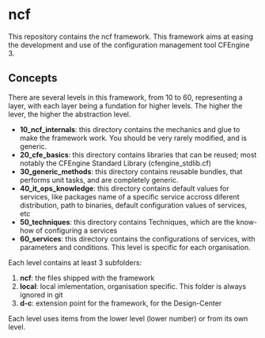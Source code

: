 # ncf

This repository contains the ncf framework.
This framework aims at easing the development and use of the configuration management tool CFEngine 3.

## Concepts

There are several levels in this framework, from 10 to 60, representing a layer, with each layer being a fundation for higher levels. The higher the lever, the higher the abstraction level.

  - __10_ncf_internals__: this directory contains the mechanics and glue to make the framework work. You should be very rarely modified, and is generic.
  - __20_cfe_basics__: this directory contains libraries that can be reused; most notably the CFEngine Standard Library (cfengine_stdlib.cf)
  - __30_generic_methods__: this directory contains reusable bundles, that performs unit tasks, and are completely generic.
  - __40_it_ops_knowledge__: this directory contains default values for services, like packages name of a specific service accross diferent distribution, path to binaries, default configuration values of services, etc
  - __50_techniques__: this directory contains Techniques, which are the know-how of configuring a services
  - __60_services__: this directory contains the configurations of services, with parameters and conditions. This level is specific for each organisation.

Each level contains at least 3 subfolders:

  1. __ncf__: the files shipped with the framework
  2. __local__: local imlementation, organisation specific. This folder is always ignored in git
  3. __d-c__: extension point for the framework, for the Design-Center

Each level uses items from the lower level (lower number) or from its own level.
